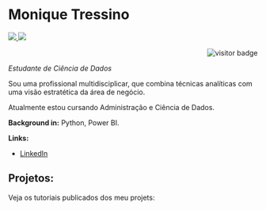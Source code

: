 

# Monique Tressino

<p>
  <a href="https://www.linkedin.com/in/moniquetressino/">    
   <img src="https://img.shields.io/badge/LinkedIn-3D6098?style=flat&logo=linkedin&labelColor=3D6098" />
  </a>
  
  <a href="mailto:moniquetressino@hotmail.com">
   <img src="https://img.shields.io/badge/Email-red?style=flat&logo=gmail&logoColor=white&labelColor=red" />
  </a>
 

<p align="right">
  <img src="https://visitor-badge.glitch.me/badge?page_id=MoniqueTressino" alt="visitor badge" />
</p>

*Estudante de Ciência de Dados*
 

Sou uma profissional multidisciplicar, que combina técnicas analíticas com uma visão estratética da área de negócio.

Atualmente estou cursando Administração e Ciência de Dados.


**Background in:** Python, Power BI.


**Links:**
* [LinkedIn](https://www.linkedin.com/in/moniquetressino/)



## Projetos:
Veja os tutoriais publicados dos meu projets:



